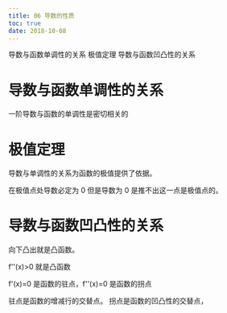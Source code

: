 ```yaml
---
title: 06 导数的性质
toc: true
date: 2018-10-08
---
```

导数与函数单调性的关系
极值定理
导数与函数凹凸性的关系



# 导数与函数单调性的关系

一阶导数与函数的单调性是密切相关的


# 极值定理

导数与单调性的关系为函数的极值提供了依据。

在极值点处导数必定为 0
但是导数为 0 是推不出这一点是极值点的。


# 导数与函数凹凸性的关系

向下凸出就是凸函数。

f''(x)>0 就是凸函数


f'(x)=0 是函数的驻点，f''(x)=0 是函数的拐点

驻点是函数的增减行的交替点。
拐点是函数的凹凸性的交替点，
